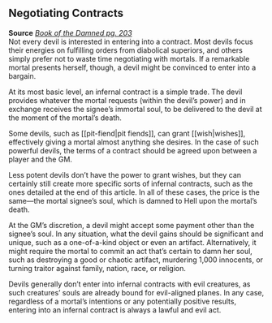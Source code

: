 ## Negotiating Contracts

**Source** [_Book of the Damned pg. 203_](http://paizo.com/products/btpy9tok)  
Not every devil is interested in entering into a contract. Most devils focus their energies on fulfilling orders from diabolical superiors, and others simply prefer not to waste time negotiating with mortals. If a remarkable mortal presents herself, though, a devil might be convinced to enter into a bargain.  
  
At its most basic level, an infernal contract is a simple trade. The devil provides whatever the mortal requests (within the devil’s power) and in exchange receives the signee’s immortal soul, to be delivered to the devil at the moment of the mortal’s death.  
  
Some devils, such as [[pit-fiend|pit fiends]], can grant [[wish|wishes]], effectively giving a mortal almost anything she desires. In the case of such powerful devils, the terms of a contract should be agreed upon between a player and the GM.  
  
Less potent devils don’t have the power to grant wishes, but they can certainly still create more specific sorts of infernal contracts, such as the ones detailed at the end of this article. In all of these cases, the price is the same—the mortal signee’s soul, which is damned to Hell upon the mortal’s death.  
  
At the GM’s discretion, a devil might accept some payment other than the signee’s soul. In any situation, what the devil gains should be significant and unique, such as a one-of-a-kind object or even an artifact. Alternatively, it might require the mortal to commit an act that’s certain to damn her soul, such as destroying a good or chaotic artifact, murdering 1,000 innocents, or turning traitor against family, nation, race, or religion.  
  
Devils generally don’t enter into infernal contracts with evil creatures, as such creatures’ souls are already bound for evil-aligned planes. In any case, regardless of a mortal’s intentions or any potentially positive results, entering into an infernal contract is always a lawful and evil act.
